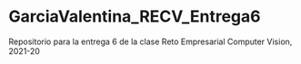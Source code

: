 # GarciaValentina_RECV_Entrega6
Repositorio para la entrega 6 de la clase Reto Empresarial Computer Vision, 2021-20

